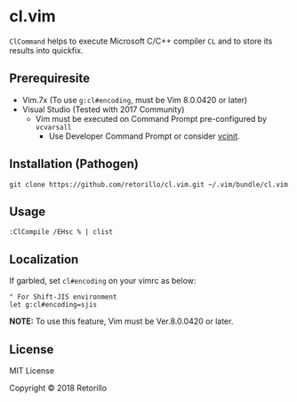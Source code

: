 # cl.vim

`ClCommand` helps to execute Microsoft C/C++ compiler `CL` and to store its
results into quickfix.

## Prerequiresite

- Vim.7x (To use `g:cl#encoding`, must be Vim 8.0.0420 or later)
- Visual Studio (Tested with 2017 Community)
  - Vim must be executed on Command Prompt pre-configured by `vcvarsall`
    - Use Developer Command Prompt or consider [vcinit](https://github.com/retorillo/vcinit).

## Installation (Pathogen)

```
git clone https://github.com/retorillo/cl.vim.git ~/.vim/bundle/cl.vim
```

## Usage

```
:ClCompile /EHsc % | clist
```

## Localization

If garbled, set `cl#encoding` on your vimrc as below:

```viml
" For Shift-JIS environment
let g:cl#encoding=sjis
```

**NOTE:** To use this feature, Vim must be Ver.8.0.0420 or later.

## License

MIT License

Copyright © 2018 Retorillo
